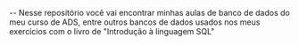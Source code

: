 -- Nesse repositório você vai encontrar minhas aulas de banco de dados do meu curso de ADS, entre outros bancos de dados usados nos meus exercícios com o livro de "Introdução à linguagem SQL"

